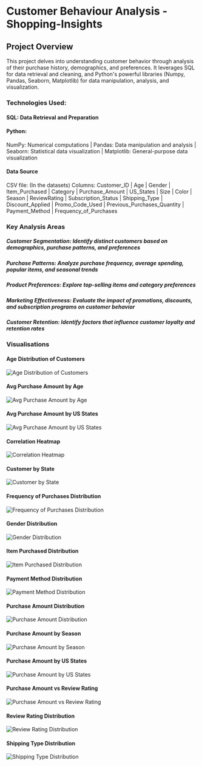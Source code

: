 # Customer Behaviour Analysis - Shopping-Insights

## Project Overview
This project delves into understanding customer behavior through analysis of their purchase history, demographics, and preferences. It leverages SQL for data retrieval and cleaning, and Python's powerful libraries (Numpy, Pandas, Seaborn, Matplotlib) for data manipulation, analysis, and visualization.

### Technologies Used:
#### SQL: Data Retrieval and Preparation
#### Python:
NumPy: Numerical computations | Pandas: Data manipulation and analysis | Seaborn: Statistical data visualization | Matplotlib: General-purpose data visualization

#### Data Source
CSV file: (In the datasets)
Columns:
Customer_ID | Age | Gender | Item_Purchased | Category | Purchase_Amount | US_States | Size | Color | Season | ReviewRating | Subscription_Status | Shipping_Type | Discount_Applied | Promo_Code_Used |  Previous_Purchases_Quantity | Payment_Method | Frequency_of_Purchases

### Key Analysis Areas
##### Customer Segmentation: Identify distinct customers based on demographics, purchase patterns, and preferences
##### Purchase Patterns: Analyze purchase frequency, average spending, popular items, and seasonal trends
##### Product Preferences: Explore top-selling items and category preferences
##### Marketing Effectiveness: Evaluate the impact of promotions, discounts, and subscription programs on customer behavior
##### Customer Retention: Identify factors that influence customer loyalty and retention rates

### Visualisations
#### Age Distribution of Customers
![Age Distribution of Customers](https://github.com/AbhinavG5/Customer-Behaviour-Analysis/blob/main/Age%20Distribution%20of%20Customers.png)
#### Avg Purchase Amount by Age
![Avg Purchase Amount by Age](https://github.com/AbhinavG5/Customer-Behaviour-Analysis/blob/main/Avg%20Purchase%20Amount%20by%20Age.png)
#### Avg Purchase Amount by US States
![Avg Purchase Amount by US States](https://github.com/AbhinavG5/Customer-Behaviour-Analysis/blob/main/Avg%20Purchase%20Amount%20by%20US%20States.png)
#### Correlation Heatmap
![Correlation Heatmap](https://github.com/AbhinavG5/Customer-Behaviour-Analysis/blob/main/Correlation%20Heatmap.png)
#### Customer by State
![Customer by State](https://github.com/AbhinavG5/Customer-Behaviour-Analysis/blob/main/Customer%20by%20State.png)
#### Frequency of Purchases Distribution
![Frequency of Purchases Distribution](https://github.com/AbhinavG5/Customer-Behaviour-Analysis/blob/main/Frequency%20of%20Purchases%20Distribution.png)
#### Gender Distribution
![Gender Distribution](https://github.com/AbhinavG5/Customer-Behaviour-Analysis/blob/main/Gender%20Distribution.png)
#### Item Purchased Distribution
![Item Purchased Distribution](https://github.com/AbhinavG5/Customer-Behaviour-Analysis/blob/main/Item%20Purchased%20Distribution.png)
#### Payment Method Distribution
![Payment Method Distribution](https://github.com/AbhinavG5/Customer-Behaviour-Analysis/blob/main/Payment%20Method%20Distribution.png)
#### Purchase Amount Distribution
![Purchase Amount Distribution](https://github.com/AbhinavG5/Customer-Behaviour-Analysis/blob/main/Purchase%20Amount%20Distribution.png)
#### Purchase Amount by Season
![Purchase Amount by Season](https://github.com/AbhinavG5/Customer-Behaviour-Analysis/blob/main/Purchase%20Amount%20by%20Season.png)
#### Purchase Amount by US States
![Purchase Amount by US States](https://github.com/AbhinavG5/Customer-Behaviour-Analysis/blob/main/Purchase%20Amount%20by%20US%20States.png)
#### Purchase Amount vs Review Rating
![Purchase Amount vs Review Rating](https://github.com/AbhinavG5/Customer-Behaviour-Analysis/blob/main/Purchase%20Amount%20vs%20Review%20Rating.png)
#### Review Rating Distribution
![Review Rating Distribution](https://github.com/AbhinavG5/Customer-Behaviour-Analysis/blob/main/Review%20Rating%20Distribution.png)
#### Shipping Type Distribution
![Shipping Type Distribution](https://github.com/AbhinavG5/Customer-Behaviour-Analysis/blob/main/Shipping%20Type%20Distribution.png)
